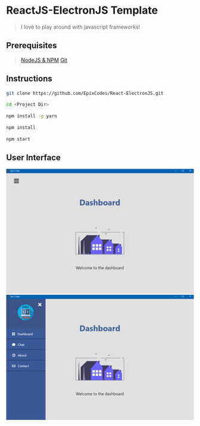 # ReactJS-ElectronJS Template

> I love to play around with javascript frameworks!

## Prerequisites

> <a target="_blank" href="https://nodejs.org/en/">NodeJS & NPM</a>
> <a target="_blank" href="https://git-scm.com/downloads">Git</a>

## Instructions

```sh
git clone https://github.com/EpixCodes/React-ElectronJS.git
```

```sh
cd <Project Dir>
```

```sh
npm install -g yarn
```

```sh
npm install
```

```sh
npm start
```

## User Interface

<img src="ReadMe Dependencies/img/MenuClosed.PNG/">
<img src="ReadMe Dependencies/img/MenuOpen.PNG">
